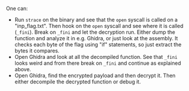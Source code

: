 One can:
- Run `strace` on the binary and see that the `open` syscall is called on a "inp_flag.txt". Then hook on the `open` syscall and see where it is called (`_fini`). Break on `_fini` and let the decryption run. Either dump the function and analyze it in e.g. Ghidra, or just look at the assembly. It checks each byte of the flag using "if" statements, so just extract the bytes it compares.
- Open Ghidra and look at all the decompiled function. See that `_fini` looks weird and from there break on `_fini` and continue as explained above.
- Open Ghidra, find the encrypted payload and then decrypt it. Then either decompile the decrypted function or debug it.